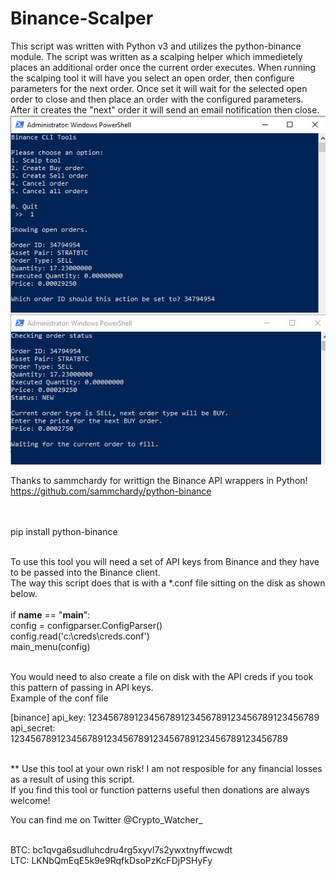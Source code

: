 # Binance-Scalper
This script was written with Python v3 and utilizes the python-binance module.  The script was written as a scalping helper which immedietely places an additional order once the current order executes.  When running the scalping tool it will have you select an open order, then configure parameters for the next order.  Once set it will wait for the selected open order to close and then place an order with the configured parameters.  After it creates the "next" order it will send an email notification then close.
<br>
![Scalp1](images/scalp1.jpg?raw=true "Scalp1") <br>
![Scalp2](images/scalp2.jpg?raw=true "Scalp2")

Thanks to sammchardy for writtign the Binance API wrappers in Python!<br>
https://github.com/sammchardy/python-binance

<br><br>
pip install python-binance
<br><br>

To use this tool you will need a set of API keys from Binance and they have to be passed into the Binance client.
<br>
The way this script does that is with a *.conf file sitting on the disk as shown below.  
<br>
if __name__ == "__main__":<br>
    config = configparser.ConfigParser()<br>
    config.read('c:\creds\creds.conf')<br>
    main_menu(config)<br>
<br>

You would need to also create a file on disk with the API creds if you took this pattern of passing in API keys.
<br>
Example of the conf file<br>

[binance]
api_key: 123456789123456789123456789123456789123456789<br>
api_secret: 123456789123456789123456789123456789123456789123456789<br>
<br>

** Use this tool at your own risk! I am not resposible for any financial losses as a result of using this script.
<br>
If you find this tool or function patterns useful then donations are always welcome!

You can find me on Twitter @Crypto_Watcher_<br><br>

BTC: bc1qvga6sudluhcdru4rg5xyvl7s2ywxtnyffwcwdt<br>
LTC: LKNbQmEqE5k9e9RqfkDsoPzKcFDjPSHyFy